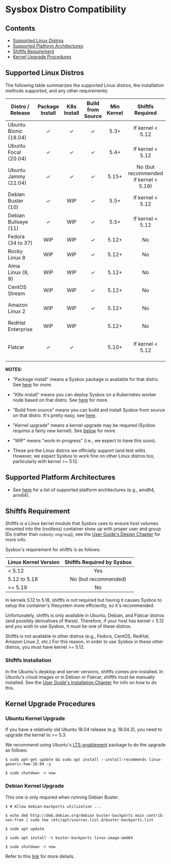 # Sysbox Distro Compatibility

## Contents

-   [Supported Linux Distros](#supported-linux-distros)
-   [Supported Platform Architectures](#supported-platform-architectures)
-   [Shiftfs Requirement](#shiftfs-requirement)
-   [Kernel Upgrade Procedures](#kernel-upgrade-procedures)

## Supported Linux Distros

The following table summarizes the supported Linux distros, the installation
methods supported, and any other requirements:

| Distro / Release      | Package Install | K8s Install | Build from Source | Min Kernel | Shiftfs Required | Other |
| --------------------- | :-------------: | :---------: | :---------------: | :--------: | :--------------: | ----- |
| Ubuntu Bionic (18.04) | ✓               | ✓           | ✓                 | 5.3+       | If kernel < 5.12 | [Kernel upgrade notes](#ubuntu-kernel-upgrade) |
| Ubuntu Focal  (20.04) | ✓               | ✓           | ✓                 | 5.4+       | If kernel < 5.12 | |
| Ubuntu Jammy (22.04)  | ✓               | ✓           | ✓                 | 5.15+      | No (but recommended if kernel < 5.19) | |
| Debian Buster (10)    | ✓               | WIP         | ✓                 | 5.5+       | If kernel < 5.12 | [Kernel upgrade notes](#debian-kernel-upgrade) |
| Debian Bullseye (11)  | ✓               | WIP         | ✓                 | 5.5+       | If kernel < 5.12 | |
| Fedora (34 to 37)     | WIP             | WIP         | ✓                 | 5.12+      | No | |
| Rocky Linux 8         | WIP             | WIP         | ✓                 | 5.12+      | No | |
| Alma Linux (8, 9)     | WIP             | WIP         | ✓                 | 5.12+      | No | |
| CentOS Stream         | WIP             | WIP         | ✓                 | 5.12+      | No | |
| Amazon Linux 2        | WIP             | WIP         | ✓                 | 5.12+      | No | [Kernel upgrade notes](https://repost.aws/knowledge-center/amazon-linux-2-kernel-upgrade) |
| RedHat Enterprise     | WIP             | WIP         |                   | 5.12+      | No | Sysbox-EE only |
| Flatcar               | ✓               | ✓           |                   | 5.10+      | If kernel < 5.12  | Sysbox-EE only; see [here](user-guide/install-flatcar.md). |

**NOTES:**

-   "Package install" means a Sysbox package is available for that distro. See
    [here](user-guide/install-package.md) for more.

-   "K8s-install" means you can deploy Sysbox on a Kubernetes worker node based
    on that distro. See [here](user-guide/install-k8s.md) for more.

-   "Build from source" means you can build and install Sysbox from source on
    that distro. It's pretty easy, see [here](developers-guide/README.md).

-   "Kernel upgrade" means a kernel upgrade may be required (Sysbox requires a
    fairly new kernel). See [below](#kernel-upgrade-procedures) for more.

-   "WIP" means "work-in-progress" (i.e., we expect to have this soon).

-   These are the Linux distros we officially support (and test with). However,
    we expect Sysbox to work fine on other Linux distros too, particularly with
    kernel >= 5.12.

## Supported Platform Architectures

* See [here](arch-compat.md) for a list of supported platform architectures
  (e.g., amd64, arm64).

## Shiftfs Requirement

Shiftfs is a Linux kernel module that Sysbox uses to ensure host volumes mounted
into the (rootless) container show up with proper user and group IDs (rather
than `nobody:nogroup`); see the [User Guide's Design Chapter](user-guide/design.md)
for more info.

Sysbox's requirement for shiftfs is as follows:

| Linux Kernel Version | Shiftfs Required by Sysbox |
| -------------------- | :------------------------: |
| < 5.12               | Yes |
| 5.12 to 5.18         | No (but recommended) |
| >= 5.19              | No |

In kernels 5.12 to 5.18, shiftfs is not required but having it causes Sysbox to
setup the container's filesystem more efficiently, so it's recommended.

Unfortunately, shiftfs is only available in Ubuntu, Debian, and Flatcar distros
(and possibly derivatives of these). Therefore, if your host has kernel < 5.12
and you wish to use Sysbox, it must be one of these distros.

Shiftfs is not available in other distros (e.g., Fedora, CentOS, RedHat, Amazon
Linux 2, etc.) For this reason, in order to use Sysbox in these other distros,
you must have kernel >= 5.12.

### Shiftfs Installation

In the Ubuntu's desktop and server versions, shiftfs comes pre-installed. In
Ubuntu's cloud images or in Debian or Flatcar, shiftfs must be manually
installed. See the [User Guide's Installation Chapter](user-guide/install-package.md)
for info on how to do this.

## Kernel Upgrade Procedures

### Ubuntu Kernel Upgrade

If you have a relatively old Ubuntu 18.04 release (e.g. 18.04.3), you need to upgrade the kernel to >= 5.3.

We recommend using Ubuntu's [LTS-enablement](https://wiki.ubuntu.com/Kernel/LTSEnablementStack) package to do the upgrade as follows:

```console
$ sudo apt-get update && sudo apt install --install-recommends linux-generic-hwe-18.04 -y

$ sudo shutdown -r now
```

### Debian Kernel Upgrade

This one is only required when running Debian Buster.

```console
$ # Allow debian-backports utilization ...

$ echo deb http://deb.debian.org/debian buster-backports main contrib non-free | sudo tee /etc/apt/sources.list.d/buster-backports.list

$ sudo apt update

$ sudo apt install -t buster-backports linux-image-amd64

$ sudo shutdown -r now
```

Refer to this [link](https://wiki.debian.org/HowToUpgradeKernel) for more details.
